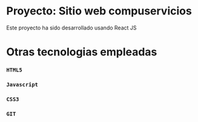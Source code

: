 # Proyecto: Sitio web compuservicios
Este proyecto ha sido desarrollado usando React JS


# Otras tecnologias empleadas

### `HTML5`
### `Javascript`
### `CSS3`
### `GIT`


